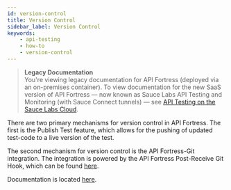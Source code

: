 ```yaml
---
id: version-control
title: Version Control
sidebar_label: Version Control
keywords:
    - api-testing
    - how-to
    - version-control
---
```


<head>
  <meta name="robots" content="noindex" />
</head>

>**Legacy Documentation**<br/>You're viewing legacy documentation for API Fortress (deployed via an on-premises container). To view documentation for the new SaaS version of API Fortress &#8212; now known as Sauce Labs API Testing and Monitoring (with Sauce Connect tunnels) &#8212; see [API Testing on the Sauce Labs Cloud](/api-testing/).

There are two primary mechanisms for version control in API Fortress. The first is the Publish Test feature, which allows for the pushing of updated test-code to a live version of the test.

The second mechanism for version control is the API Fortress-Git integration. The integration is powered by the API Fortress Post-Receive Git Hook, which can be found [here](https://github.com/apifortress/apif-auto/releases).

Documentation is located [here](https://github.com/apifortress/apif-auto/blob/master/README.md#post-receive-script-for-git).
